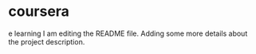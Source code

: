 # coursera
e learning
I am editing the README file. Adding some more details about the project description.
